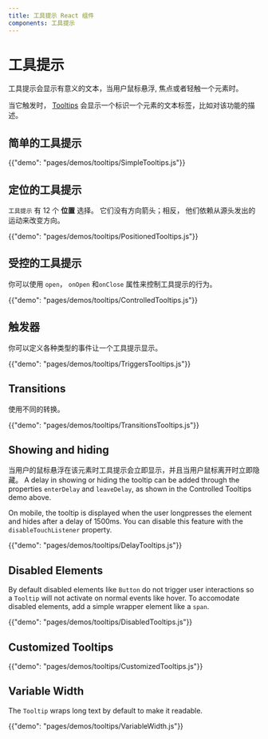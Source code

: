```yaml
---
title: 工具提示 React 组件
components: 工具提示
---
```

# 工具提示

<p class="description">工具提示会显示有意义的文本，当用户鼠标悬浮, 焦点或者轻触一个元素时。</p>

当它触发时， [Tooltips](https://material.io/design/components/tooltips.html) 会显示一个标识一个元素的文本标签，比如对该功能的描述。

## 简单的工具提示

{{"demo": "pages/demos/tooltips/SimpleTooltips.js"}}

## 定位的工具提示

`工具提示` 有 12 个 **位置** 选择。 它们没有方向箭头；相反， 他们依赖从源头发出的运动来改变方向。

{{"demo": "pages/demos/tooltips/PositionedTooltips.js"}}

## 受控的工具提示

你可以使用 `open`， `onOpen` 和`onClose` 属性来控制工具提示的行为。

{{"demo": "pages/demos/tooltips/ControlledTooltips.js"}}

## 触发器

你可以定义各种类型的事件让一个工具提示显示。

{{"demo": "pages/demos/tooltips/TriggersTooltips.js"}}

## Transitions

使用不同的转换。

{{"demo": "pages/demos/tooltips/TransitionsTooltips.js"}}

## Showing and hiding

当用户的鼠标悬浮在该元素时工具提示会立即显示，并且当用户鼠标离开时立即隐藏。 A delay in showing or hiding the tooltip can be added through the properties `enterDelay` and `leaveDelay`, as shown in the Controlled Tooltips demo above.

On mobile, the tooltip is displayed when the user longpresses the element and hides after a delay of 1500ms. You can disable this feature with the `disableTouchListener` property.

{{"demo": "pages/demos/tooltips/DelayTooltips.js"}}

## Disabled Elements

By default disabled elements like `Button` do not trigger user interactions so a `Tooltip` will not activate on normal events like hover. To accomodate disabled elements, add a simple wrapper element like a `span`.

{{"demo": "pages/demos/tooltips/DisabledTooltips.js"}}

## Customized Tooltips

{{"demo": "pages/demos/tooltips/CustomizedTooltips.js"}}

## Variable Width

The `Tooltip` wraps long text by default to make it readable.

{{"demo": "pages/demos/tooltips/VariableWidth.js"}}